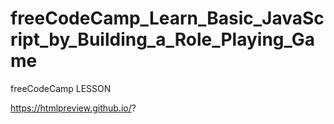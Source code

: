 # freeCodeCamp_Learn_Basic_JavaScript_by_Building_a_Role_Playing_Game
freeCodeCamp LESSON

https://htmlpreview.github.io/?
